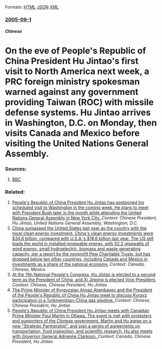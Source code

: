 
Formats: [HTML](/news/2005/09/1/on-the-eve-of-people-s-republic-of-china-president-hu-jintao-s-first-visit-to-north-america-next-week-a-prc-foreign-ministry-spokesman-war.html)  [JSON](/news/2005/09/1/on-the-eve-of-people-s-republic-of-china-president-hu-jintao-s-first-visit-to-north-america-next-week-a-prc-foreign-ministry-spokesman-war.json)  [XML](/news/2005/09/1/on-the-eve-of-people-s-republic-of-china-president-hu-jintao-s-first-visit-to-north-america-next-week-a-prc-foreign-ministry-spokesman-war.xml)  

### [2005-09-1](/news/2005/09/1/index.md)

##### Chinese
#  On the eve of People's Republic of China President Hu Jintao's first visit to North America next week, a PRC foreign ministry spokesman warned against any government providing Taiwan (ROC) with missile defense systems. Hu Jintao arrives in Washington, D.C. on Monday, then visits Canada and Mexico before visiting the United Nations General Assembly. 




### Sources:

1. [BBC](http://news.bbc.co.uk/2/hi/asia-pacific/4204612.stm)

### Related:

1. [ People's Republic of China President Hu Jintao has postponed his scheduled visit to Washington in the coming week. He plans to meet with President Bush later in the month while attending the United Nations General Assembly in New York City. ](/news/2005/09/3/people-s-republic-of-china-president-hu-jintao-has-postponed-his-scheduled-visit-to-washington-in-the-coming-week-he-plans-to-meet-with-pr.md) _Context: Chinese President, Hu Jintao, United Nations General Assembly, Washington, D.C._
2. [China surpassed the United States last year as the country with the most clean energy investment. China's clean energy investments were $34.6 billion, compared with U.S.A.'s $18.6 billion last year. The US still leads the world in installed renewable energy, with 52.2 gigawatts of wind energy, small hydroelectric, biomass and waste generating capacity, per a report by the nonprofit Pew Charitable Trusts, but has dropped below ten other countries, including Canada and Mexico in investments as a share of the national economy.](/news/2010/03/26/china-surpassed-the-united-states-last-year-as-the-country-with-the-most-clean-energy-investment-china-s-clean-energy-investments-were-34.md) _Context: Canada, Chinese, Mexico_
3. [ At the 11th National People's Congress, Hu Jintao is elected to a second term as the President of China, and Xi Jinping is elected Vice-President. ](/news/2008/03/15/at-the-11th-national-people-s-congress-hu-jintao-is-elected-to-a-second-term-as-the-president-of-china-and-xi-jinping-is-elected-vice-pre.md) _Context: Chinese, Chinese President, Hu Jintao_
4. [ The Prime Minister of Kyrgyzstan Almaz Atambayev and the President of the People's Republic of China Hu Jintao meet to discuss Kyrgyz participation in a Turkmenistan-China gas pipeline. ](/news/2007/08/16/the-prime-minister-of-kyrgyzstan-almaz-atambayev-and-the-president-of-the-people-s-republic-of-china-hu-jintao-meet-to-discuss-kyrgyz-parti.md) _Context: Chinese, Chinese President, Hu Jintao_
5. [ People's Republic of China President Hu Jintao meets with Canadian Prime Minister Paul Martin in Ottawa. The event is met with protesters and supporters of the Chinese government. Martin and Hu agree on a new "Strategic Partnership", and sign a series of agreements on transportation, food inspection, and scientific research. Hu also meets with Governor General Adrienne Clarkson. ](/news/2005/09/9/people-s-republic-of-china-president-hu-jintao-meets-with-canadian-prime-minister-paul-martin-in-ottawa-the-event-is-met-with-protesters-a.md) _Context: Canada, Chinese President, Hu Jintao_
